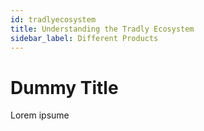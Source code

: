 ```yaml
---
id: tradlyecosystem
title: Understanding the Tradly Ecosystem 
sidebar_label: Different Products
---
```


# Dummy Title
Lorem ipsume